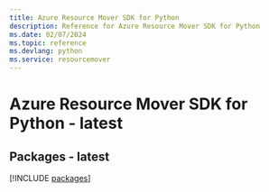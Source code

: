 ```yaml
---
title: Azure Resource Mover SDK for Python
description: Reference for Azure Resource Mover SDK for Python
ms.date: 02/07/2024
ms.topic: reference
ms.devlang: python
ms.service: resourcemover
---
```

# Azure Resource Mover SDK for Python - latest
## Packages - latest
[!INCLUDE [packages](resource-mover-index.md)]